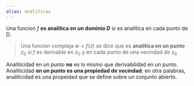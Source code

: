 ```yaml
---
alias: analiticas
---
```

Una funcion $f$ **es analitica en un dominio $D$** si es analitica en cada punto de D.

> Una funcion compleja $w = f(z)$ se dice que es **analitica en un punto** $z_0$ si $f$ es derivable en $z_0$ y en cada punto de una vecindad de $z_0$

Analiticidad en un punto **no** es lo mismo que derivabilidad en un punto. Analiticidad **en un punto es una propiedad de vecindad**; en otra palabras, analiticidad es una propeidad que se define sobre un conjunto abierto.